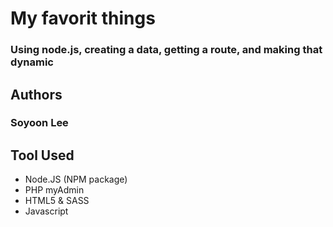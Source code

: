 # My favorit things

### Using node.js, creating a data, getting a route, and making that dynamic

## Authors 

### Soyoon Lee 


## Tool Used 

* Node.JS (NPM package)
* PHP myAdmin
* HTML5 & SASS 
* Javascript 
